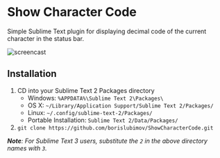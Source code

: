 # Show Character Code

Simple Sublime Text plugin for displaying decimal code of the current character in the status bar.

![screencast](http://i.imgur.com/QpiuvqB.gif?1)

## Installation

1. CD into your Sublime Text 2 Packages directory
	* Windows: `%APPDATA%\Sublime Text 2\Packages\`
	* OS X: `~/Library/Application Support/Sublime Text 2/Packages/`
	* Linux: `~/.config/sublime-text-2/Packages/`
	* Portable Installation: `Sublime Text 2/Data/Packages/`
2. `git clone https://github.com/borislubimov/ShowCharacterCode.git`

_**Note**: For Sublime Text 3 users, substitute the `2` in the above directory names with `3`._
